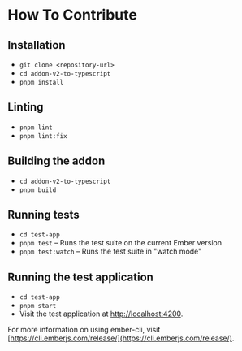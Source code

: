 # How To Contribute

## Installation

- `git clone <repository-url>`
- `cd addon-v2-to-typescript`
- `pnpm install`

## Linting

- `pnpm lint`
- `pnpm lint:fix`

## Building the addon

- `cd addon-v2-to-typescript`
- `pnpm build`

## Running tests

- `cd test-app`
- `pnpm test` – Runs the test suite on the current Ember version
- `pnpm test:watch` – Runs the test suite in "watch mode"

## Running the test application

- `cd test-app`
- `pnpm start`
- Visit the test application at [http://localhost:4200](http://localhost:4200).

For more information on using ember-cli, visit [https://cli.emberjs.com/release/](https://cli.emberjs.com/release/).
